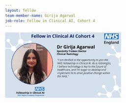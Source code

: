 ```yaml
---
layout: fellow
team-member-name: Girija Agarwal
job-role: Fellow in Clinical AI, Cohort 4
---
```

<img src="/images/fellow/card/girija-agarwal-quote.jpg" alt="Alt text" style="width:75%;">
